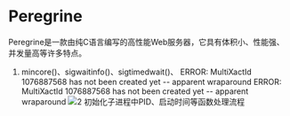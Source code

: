 # Peregrine
Peregrine是一款由纯C语言编写的高性能Web服务器，它具有体积小、性能强、并发量高等许多特点。
1. mincore()、sigwaitinfo()、sigtimedwait()、
ERROR:  MultiXactId 1076887568 has not been created yet -- apparent wraparound
ERROR:  MultiXactId 1076887568 has not been created yet -- apparent wraparound
![2  初始化子进程中PID、启动时间等函数处理流程](https://user-images.githubusercontent.com/63132178/172777242-8bd56314-e273-47e7-9c10-f07ea9f7319f.png)
